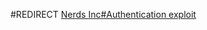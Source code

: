 #REDIRECT [Nerds Inc#Authentication exploit](https://2b2t.miraheze.org/wiki/Nerds_Inc#Authentication_exploit)